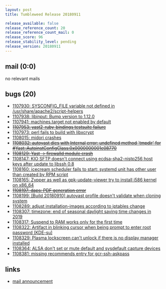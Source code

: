 ```yaml
---
layout: post
title: Tumbleweed Release 20180911

release_available: false
release_reference_count: 20
release_reference_count_mail: 0
release_score: 96
release_stability_level: pending
release_version: 20180911
---
```


## mail (0:0)

no relevant mails

## bugs (20)

<!--more-->

- [1107930: SYSCONFIG_FILE variable not defined in /usr/share/apache2/script-helpers](https://bugzilla.opensuse.org/show_bug.cgi?id=1107930)
- [1107938: libinput: Bump version to 1.12.0](https://bugzilla.opensuse.org/show_bug.cgi?id=1107938)
- [1107941: machines.target not enabled by default](https://bugzilla.opensuse.org/show_bug.cgi?id=1107941)
- ~~[1107953: yast2-ruby-bindings testsuite failure](https://bugzilla.opensuse.org/show_bug.cgi?id=1107953)~~
- [1107973: perl fails to build with libxcrypt](https://bugzilla.opensuse.org/show_bug.cgi?id=1107973)
- [1108015: midori crashes](https://bugzilla.opensuse.org/show_bug.cgi?id=1108015)
- ~~[1108032: autoyast dies with Internal error: undefined method `tmpdir' for #<Yast::AutoinstConfigClass:0x0000000001c08770>](https://bugzilla.opensuse.org/show_bug.cgi?id=1108032)~~
- ~~[1108129: Yast -> firewalld module crash](https://bugzilla.opensuse.org/show_bug.cgi?id=1108129)~~
- [1108147: KIO SFTP doesn't connect using ecdsa-sha2-nistp256 host keys after update to libssh 0.8](https://bugzilla.opensuse.org/show_bug.cgi?id=1108147)
- [1108160: icecream scheduler fails to start: systemd unit has other user than created by RPM script](https://bugzilla.opensuse.org/show_bug.cgi?id=1108160)
- [1108165: Zypper as well as gpk-update-viewer try to install i586 kernel on x86_64](https://bugzilla.opensuse.org/show_bug.cgi?id=1108165)
- ~~[1108197: daps: PDF generation error](https://bugzilla.opensuse.org/show_bug.cgi?id=1108197)~~
- [1108199: \[Build 20180910\] autoyast profile doesn't validate when cloning system](https://bugzilla.opensuse.org/show_bug.cgi?id=1108199)
- [1108289: adjust installation-images according to iptables change](https://bugzilla.opensuse.org/show_bug.cgi?id=1108289)
- [1108307: timezone: end of seasonal daylight saving time changes in 2019](https://bugzilla.opensuse.org/show_bug.cgi?id=1108307)
- [1108317: Suspend to RAM works  only for the first time](https://bugzilla.opensuse.org/show_bug.cgi?id=1108317)
- [1108322: Artifact in blinking cursor when being prompt to enter root password (KDE-su)](https://bugzilla.opensuse.org/show_bug.cgi?id=1108322)
- [1108329: Plasma lockscreen can't unlock if there is no display manager installed](https://bugzilla.opensuse.org/show_bug.cgi?id=1108329)
- [1108364: ALSA don't set or mute default and sysdefault capture devices](https://bugzilla.opensuse.org/show_bug.cgi?id=1108364)
- [1108381: missing recommends entry for gcr-ssh-askpass](https://bugzilla.opensuse.org/show_bug.cgi?id=1108381)



## links

- [mail announcement](https://lists.opensuse.org/opensuse-factory/2018-09/msg00054.html)
